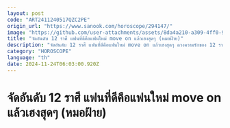 ```yaml
---
layout: post
code: "ART2411240517QZC2PE"
origin_url: "https://www.sanook.com/horoscope/294147/"
image: "https://github.com/user-attachments/assets/8da4a210-a309-4ff0-9fcf-104a950f4c31"
title: "จัดอันดับ 12 ราศี แฟนที่ดีคือแฟนใหม่ move on แล้วเฮงสุดๆ (หมอฝ้าย)"
description: "จัดอันดับ 12 ราศี แฟนที่ดีคือแฟนใหม่ move on แล้วเฮงสุดๆ ดวงความรักของ 12 ราศี เป็นอย่างไร มาดูกันค่ะ"
category: "HOROSCOPE"
language: "th"
date: 2024-11-24T06:03:00.920Z
---
```


# จัดอันดับ 12 ราศี แฟนที่ดีคือแฟนใหม่ move on แล้วเฮงสุดๆ (หมอฝ้าย)